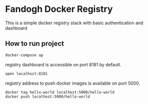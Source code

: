 Fandogh Docker Registry
========


This is a simple docker registry stack with basic authentication and dashboard


## How to run project
```bash
docker-compose up
```

registry dashboard is accessible on port 8181 by default.
```bash
open localhost:8181
```

registry address to push docker images is available on port 5000.
```bash
docker tag hello-world localhost:5000/hello-world
docker push localhost:5000/hello-world
```